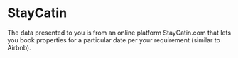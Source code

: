 # StayCatin
The data presented to you is from an online platform StayCatin.com that lets you book properties for a particular date per your requirement (similar to Airbnb).
